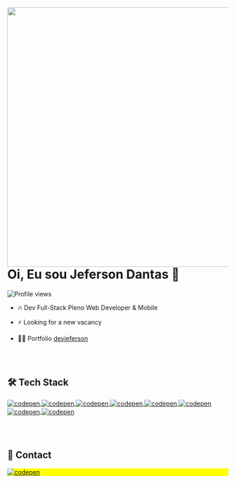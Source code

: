 <img align="right" height="590em" src="https://raw.githubusercontent.com/gist/jeferson8458/068a1183eec15a065880a82b60545573/raw/0f08f572f55fbde02be86183ea1c82ce3c026fd9/githubcard.svg" />

<h1 align="left">Oi, Eu sou Jeferson Dantas 👋</h1>

<p align="left"> <img src="https://komarev.com/ghpvc/?username=jeferson8458&color=yellow" alt="Profile views" /> </p>

- 🔥 Dev Full-Stack Pleno Web Developer & Mobile

- ⚡ Looking for a new vacancy

- 👨‍💻 Portfolio [devjeferson](https://jefersondantas.com.br/)


  <br><br>

## 🛠️ Tech Stack
<a href="https://github.com/jeferson8458" target="_blank">
  <img align="center" src="https://img.shields.io/badge/-JavaScript-05122A?style=flat&logo=javascript" alt="codepen"/>
</a>
<a href="https://github.com/jeferson8458" target="_blank">
  <img align="center" src="https://img.shields.io/badge/-Node.js-05122A?style=flat&logo=node.js" alt="codepen"/>
</a>
<a href="https://github.com/jeferson8458" target="_blank">
  <img align="center" src="https://img.shields.io/badge/-Html-05122A?style=flat&logo=html5" alt="codepen"/>
</a>
<a href="https://github.com/jeferson8458" target="_blank">
  <img align="center" src="https://img.shields.io/badge/-Html-05122A?style=flat&logo=css3" alt="codepen"/>
</a>
<a href="https://github.com/jeferson8458" target="_blank">
  <img align="center" src="https://img.shields.io/badge/-ReactJS-05122A?style=flat&logo=react" alt="codepen"/>
</a>
<a href="https://github.com/jeferson8458" target="_blank">
  <img align="center" src="https://img.shields.io/badge/-React%20Native-05122A?style=flat&logo=react" alt="codepen"/>
</a>
<a href="https://github.com/jeferson8458" target="_blank">
  <img align="center" src="https://img.shields.io/badge/-Git-05122A?style=flat&logo=git" alt="codepen"/>
</a>
<a href="https://github.com/jeferson8458" target="_blank">
  <img align="center" src="https://img.shields.io/badge/-Node.js-05122A?style=flat&logo=python" alt="codepen"/>
</a>

 <br><br>

## 📱 Contact

<p align="left" style="background:yellow">
<a href="https://www.linkedin.com/in/jeferson-dantas-a2962a231/" target="_blank">
  <img align="center" src="https://img.shields.io/badge/-Linkedin-05122A?style=flat&logo=linkedin" alt="codepen"/>
</a>
</p>
